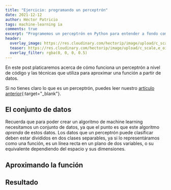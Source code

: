```yaml
---
title: "Ejercicio: programando un perceptrón"
date: 2021-12-12
author: Héctor Patricio
tags: machine-learning ia
comments: true
excerpt: "Programemos un perceptrón en Python para entender a fondo como funciona y poder construir sobre eso para temas más complejos."
header:
  overlay_image: https://res.cloudinary.com/hectorip/image/upload/c_scale,e_oil_paint:30,w_1400/v1618030907/arseny-togulev-MECKPoKJYjM-unsplash_nakl3a.jpg
  teaser: https://res.cloudinary.com/hectorip/image/upload/c_scale,e_oil_paint:30,w_300/v1618030907/arseny-togulev-MECKPoKJYjM-unsplash_nakl3a.jpg
  overlay_filter: rgba(0, 0, 0, 0.5)
---
```


En este post platicaremos acerca de cómo funciona un perceptrón a nivel de código y las técnicas que utiliza para aproximar una función a partir de datos.

Si no tienes claro lo que es un perceptrón, puedes leer nuestro [artículo anterior](/2021/03/25/intro-a-machine-learning-entendiendo-perceptron.html){:target="_blank"}.

## El conjunto de datos

Recuerda que para poder crear un algoritmo de machine learning necesitamos un conjunto de datos, ya que el punto es que este algoritmo _aprenda_ de estos datos. Los datos que un perceptrón puede clasificar deben estar divididos en dos clases separables, ya si lo representáramos como una función, es un línea recta en un plano de dos variables, o su equivalente dependiendo del espacio y sus dimensiones.

## Aproximando la función

## Resultado

